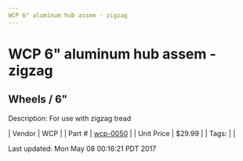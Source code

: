 ```yaml
---
WCP 6" aluminum hub assem - zigzag
---
```

# WCP 6" aluminum hub assem - zigzag
## Wheels / 6"
Description: 	For use with zigzag tread 

| Vendor | WCP | 
| Part # | [wcp-0050](http://www.wcproducts.net/pneumatic-wheels) | 
| Unit Price | $29.99 | 
| Tags: |  | 

Last updated: Mon May 08 00:16:21 PDT 2017